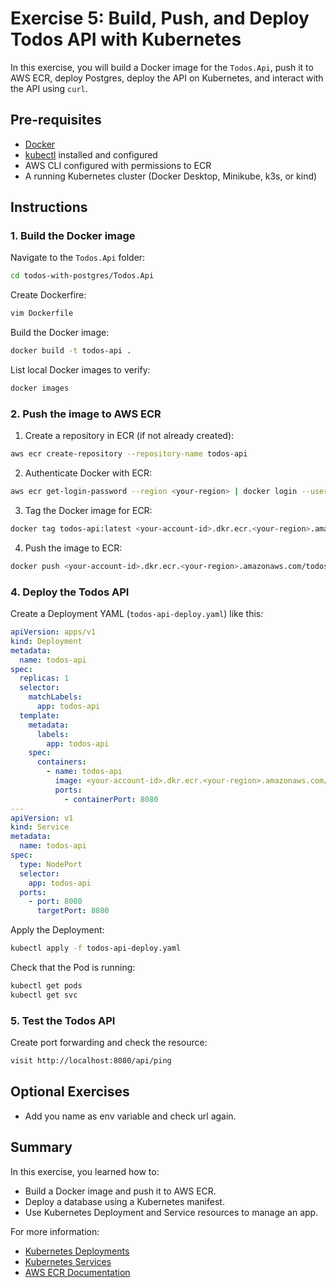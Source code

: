 # Exercise 5: Build, Push, and Deploy Todos API with Kubernetes

In this exercise, you will build a Docker image for the `Todos.Api`, push it to AWS ECR, deploy Postgres, deploy the API on Kubernetes, and interact with the API using `curl`.

## Pre-requisites

- [Docker](https://docs.docker.com/get-docker/)  
- [kubectl](https://kubernetes.io/docs/tasks/tools/) installed and configured  
- AWS CLI configured with permissions to ECR  
- A running Kubernetes cluster (Docker Desktop, Minikube, k3s, or kind)  

## Instructions

### 1. Build the Docker image

Navigate to the `Todos.Api` folder:

~~~bash
cd todos-with-postgres/Todos.Api
~~~

Create Dockerfire:
~~~bash
vim Dockerfile
~~~

Build the Docker image:

~~~bash
docker build -t todos-api .
~~~

List local Docker images to verify:

~~~bash
docker images
~~~

### 2. Push the image to AWS ECR

1. Create a repository in ECR (if not already created):

~~~bash
aws ecr create-repository --repository-name todos-api
~~~

2. Authenticate Docker with ECR:

~~~bash
aws ecr get-login-password --region <your-region> | docker login --username AWS --password-stdin <your-account-id>.dkr.ecr.<your-region>.amazonaws.com
~~~

3. Tag the Docker image for ECR:

~~~bash
docker tag todos-api:latest <your-account-id>.dkr.ecr.<your-region>.amazonaws.com/todos-api:latest
~~~

4. Push the image to ECR:

~~~bash
docker push <your-account-id>.dkr.ecr.<your-region>.amazonaws.com/todos-api:latest
~~~


### 4. Deploy the Todos API

Create a Deployment YAML (`todos-api-deploy.yaml`) like this:

~~~yaml
apiVersion: apps/v1
kind: Deployment
metadata:
  name: todos-api
spec:
  replicas: 1
  selector:
    matchLabels:
      app: todos-api
  template:
    metadata:
      labels:
        app: todos-api
    spec:
      containers:
        - name: todos-api
          image: <your-account-id>.dkr.ecr.<your-region>.amazonaws.com/todos-api:latest
          ports:
            - containerPort: 8080
---
apiVersion: v1
kind: Service
metadata:
  name: todos-api
spec:
  type: NodePort
  selector:
    app: todos-api
  ports:
    - port: 8080
      targetPort: 8080
~~~

Apply the Deployment:

~~~bash
kubectl apply -f todos-api-deploy.yaml
~~~

Check that the Pod is running:

~~~bash
kubectl get pods
kubectl get svc
~~~


### 5. Test the Todos API

Create port forwarding and check the resource:

~~~bash
visit http://localhost:8080/api/ping
~~~


## Optional Exercises

- Add you name as env variable and check url again.


## Summary

In this exercise, you learned how to:

- Build a Docker image and push it to AWS ECR.  
- Deploy a database using a Kubernetes manifest.  
- Use Kubernetes Deployment and Service resources to manage an app.  

For more information:

- [Kubernetes Deployments](https://kubernetes.io/docs/concepts/workloads/controllers/deployment/)  
- [Kubernetes Services](https://kubernetes.io/docs/concepts/services-networking/service/)  
- [AWS ECR Documentation](https://docs.aws.amazon.com/AmazonECR/latest/userguide/what-is-ecr.html)
